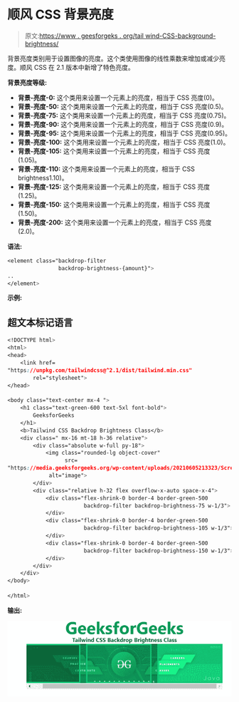 # 顺风 CSS 背景亮度

> 原文:[https://www . geesforgeks . org/tail wind-CSS-background-brightness/](https://www.geeksforgeeks.org/tailwind-css-backdrop-brightness/)

背景亮度类别用于设置图像的亮度。这个类使用图像的线性乘数来增加或减少亮度。顺风 CSS 在 2.1 版本中新增了特色亮度。

**背景亮度等级:**

*   **背景-亮度-0:** 这个类用来设置一个元素上的亮度，相当于 CSS 亮度(0)。
*   **背景-亮度-50:** 这个类用来设置一个元素上的亮度，相当于 CSS 亮度(0.5)。
*   **背景-亮度-75:** 这个类用来设置一个元素上的亮度，相当于 CSS 亮度(0.75)。
*   **背景-亮度-90:** 这个类用来设置一个元素上的亮度，相当于 CSS 亮度(0.9)。
*   **背景-亮度-95:** 这个类用来设置一个元素上的亮度，相当于 CSS 亮度(0.95)。
*   **背景-亮度-100:** 这个类用来设置一个元素上的亮度，相当于 CSS 亮度(1.0)。
*   **背景-亮度-105:** 这个类用来设置一个元素上的亮度，相当于 CSS 亮度(1.05)。
*   **背景-亮度-110:** 这个类用来设置一个元素上的亮度，相当于 CSS brightness1.10)。
*   **背景-亮度-125:** 这个类用来设置一个元素上的亮度，相当于 CSS 亮度(1.25)。
*   **背景-亮度-150:** 这个类用来设置一个元素上的亮度，相当于 CSS 亮度(1.50)。
*   **背景-亮度-200:** 这个类用来设置一个元素上的亮度，相当于 CSS 亮度(2.0)。

**语法:**

```css
<element class="backdrop-filter 
                backdrop-brightness-{amount}">
..
</element>
```

**示例:**

## 超文本标记语言

```css
<!DOCTYPE html>
<html>
<head>
    <link href=
"https://unpkg.com/tailwindcss@^2.1/dist/tailwind.min.css"
        rel="stylesheet">
</head>

<body class="text-center mx-4 ">
    <h1 class="text-green-600 text-5xl font-bold">
        GeeksforGeeks
    </h1>
    <b>Tailwind CSS Backdrop Brightness Class</b>
    <div class=" mx-16 mt-18 h-36 relative">
        <div class="absolute w-full py-18">
            <img class="rounded-lg object-cover" 
                  src=
"https://media.geeksforgeeks.org/wp-content/uploads/20210605213323/Screenshot20210605213311.png" 
             alt="image">
        </div>
        <div class="relative h-32 flex overflow-x-auto space-x-4">
            <div class="flex-shrink-0 border-4 border-green-500 
                        backdrop-filter backdrop-brightness-75 w-1/3">
            </div>
            <div class="flex-shrink-0 border-4 border-green-500 
                        backdrop-filter backdrop-brightness-105 w-1/3">
            </div>
            <div class="flex-shrink-0 border-4 border-green-500 
                        backdrop-filter backdrop-brightness-150 w-1/3">
            </div>
        </div>
    </div>
</body>

</html>
```

**输出:**

![](img/36a6119f13884b41a72f636cd39a86f2.png)